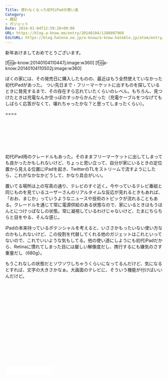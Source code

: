 ```yaml
---
Title: 使わなくなった初代iPadの使い道
Category:
- 雑記
- ガジェット
Date: 2014-01-04T12:59:28+09:00
URL: https://blog.a-know.me/entry/20140104/1388807968
EditURL: https://blog.hatena.ne.jp/a-know/a-know.hateblo.jp/atom/entry/12921228815727979238
---
```


新年あけましておめでとうございます。


[f:id:a-know:20140104110447j:image:w360]
[f:id:a-know:20140104110502j:image:w360]


ぼくの家には、その発売日に購入したものの、最近はもう全然使えていなかった初代iPadがあった。
つい先日まで・フリーマーケットに出すものを探しているときに発見するまで、その存在すら忘れていたくらいのレベル。もちろん、見つけたときは充電なんか空っぽのすっからかんだった（充電ケーブルをつなげてもしばらく応答がなくて、壊れちゃったかな？と思ってしまったくらい）。

====

<script async src="//pagead2.googlesyndication.com/pagead/js/adsbygoogle.js"></script>
<!-- article-top -->
<ins class="adsbygoogle"
     style="display:inline-block;width:728px;height:90px"
     data-ad-client="ca-pub-3463034538369189"
     data-ad-slot="8367620130"></ins>
<script>
(adsbygoogle = window.adsbygoogle || []).push({});
</script>


初代iPad用のクレードルもあった。そのままフリーマーケットに出してしまっても良かったかもしれないけど、ちょっと思い立って、自分が家にいるときの定位置から見える位置にiPadを起き、TwitterのTLをストリームで流すようにしたら、これがなかなかどうして、かなり具合がいい。


置いてる場所は上の写真の通り、テレビのすぐ近く。今やっているテレビ番組と同じものを見ているユーザーさんのリアルタイムな反応が見れるときもあれば、「おお、まじか」っていうようなニュースや技術のトピックが流れることもある。クレードルを通じて常に電源供給のある状態なので、家にいるときはもうほんとにつけっぱなしの状態。常に凝視しているわけじゃないけど、たまにちらちらと目をやる、そんな感じ。


iPadの本来持っているポテンシャルを考えると、いささかもったいない使い方なのかもしれないけど、この役割を代替してくれる他のガジェットはこれといってないので、これでいいような気もしてる。他の使い道にしようにも初代iPadだから、Retinaに慣れてしまった目には厳しい解像度だし、携行するにも嫌気のさす重量だし（680g）。


もうこれなしの状態だとソワソワしちゃうくらいになってるんだけど、気になるとすれば、文字の大きさかなぁ。大画面のテレビに、そういう機能が付けばいいんだけど。

<script async src="//pagead2.googlesyndication.com/pagead/js/adsbygoogle.js"></script>
<!-- article-bottom2 -->
<ins class="adsbygoogle"
     style="display:inline-block;width:300px;height:250px"
     data-ad-client="ca-pub-3463034538369189"
     data-ad-slot="5274552934"></ins>
<script>
(adsbygoogle = window.adsbygoogle || []).push({});
</script>

<iframe src="//blog.hatena.ne.jp/a-know/a-know.hateblo.jp/subscribe/iframe" allowtransparency="true" frameborder="0" scrolling="no" width="150" height="28"></iframe>
